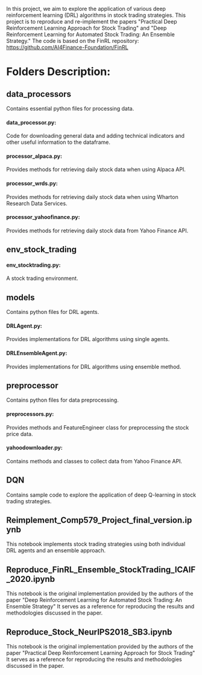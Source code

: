 In this project, we aim to explore the application of various deep reinforcement learning (DRL) algorithms in stock trading strategies. This project is to reproduce and re-implement the papers "Practical Deep Reinforcement Learning Approach for Stock Trading" and "Deep Reinforcement Learning for Automated Stock Trading: An Ensemble Strategy." The code is based on the FinRL repository: https://github.com/AI4Finance-Foundation/FinRL

# Folders Description:
## data_processors
Contains essential python files for processing data. 
#### data_processor.py: 
Code for downloading general data and adding technical indicators and other useful information to the dataframe. 
#### processor_alpaca.py: 
Provides methods for retrieving daily stock data when using Alpaca API. 
#### processor_wrds.py: 
Provides methods for retrieving daily stock data when using Wharton Research Data Services. 
#### processor_yahoofinance.py: 
Provides methods for retrieving daily stock data from Yahoo Finance API. 

## env_stock_trading
#### env_stocktrading.py: 
A stock trading environment. 


## models
Contains python files for DRL agents. 
#### DRLAgent.py: 
Provides implementations for DRL algorithms using single agents. 
#### DRLEnsembleAgent.py: 
Provides implementations for DRL algorithms using ensemble method. 


## preprocessor
Contains python files for data preprocessing. 
#### preprocessors.py: 
Provides methods and FeatureEngineer class for preprocessing the stock price data. 
#### yahoodownloader.py: 
Contains methods and classes to collect data from Yahoo Finance API. 

## DQN
Contains sample code to explore the application of deep Q-learning in stock trading strategies.


## Reimplement_Comp579_Project_final_version.ipynb  
This notebook implements stock trading strategies using both individual DRL agents and an ensemble approach.

## Reproduce_FinRL_Ensemble_StockTrading_ICAIF_2020.ipynb
This notebook is the original implementation provided by the authors of the paper "Deep Reinforcement Learning for Automated Stock Trading: An Ensemble Strategy" It serves as a reference for reproducing the results and methodologies discussed in the paper. 

## Reproduce_Stock_NeurIPS2018_SB3.ipynb
This notebook is the original implementation provided by the authors of the paper "Practical Deep Reinforcement Learning Approach for Stock Trading" It serves as a reference for reproducing the results and methodologies discussed in the paper. 
